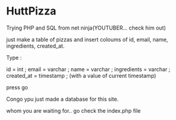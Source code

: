 # HuttPizza
Trying PHP and SQL from net ninja(YOUTUBER... check him out)


just make a table of pizzas and insert coloums of id, email, name, ingredients, created_at.


Type :

id = int ;
email = varchar ; 
name = varchar ; 
ingredients = varchar ; 
created_at = timestamp ; (with a value of current timestamp)



press go


Congo ypu just made a database for this site.

whom you are waiting for.. go check the index.php file
